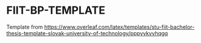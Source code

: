 # FIIT-BP-TEMPLATE

Template from https://www.overleaf.com/latex/templates/stu-fiit-bachelor-thesis-template-slovak-university-of-technology/pppyykvvhqgq
